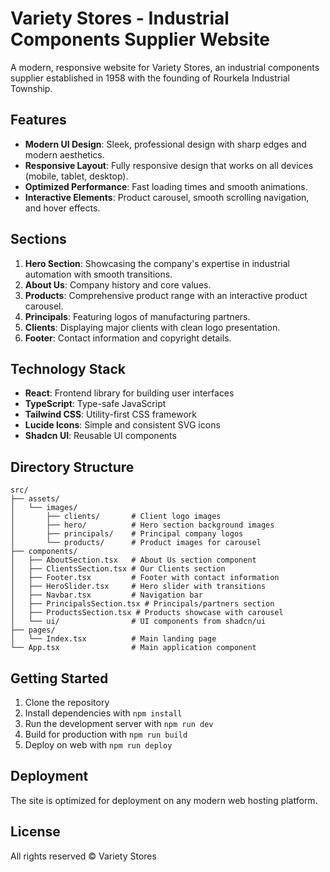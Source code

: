 
# Variety Stores - Industrial Components Supplier Website

A modern, responsive website for Variety Stores, an industrial components supplier established in 1958 with the founding of Rourkela Industrial Township.

## Features

- **Modern UI Design**: Sleek, professional design with sharp edges and modern aesthetics.
- **Responsive Layout**: Fully responsive design that works on all devices (mobile, tablet, desktop).
- **Optimized Performance**: Fast loading times and smooth animations.
- **Interactive Elements**: Product carousel, smooth scrolling navigation, and hover effects.

## Sections

1. **Hero Section**: Showcasing the company's expertise in industrial automation with smooth transitions.
2. **About Us**: Company history and core values.
3. **Products**: Comprehensive product range with an interactive product carousel.
4. **Principals**: Featuring logos of manufacturing partners.
5. **Clients**: Displaying major clients with clean logo presentation.
6. **Footer**: Contact information and copyright details.

## Technology Stack

- **React**: Frontend library for building user interfaces
- **TypeScript**: Type-safe JavaScript
- **Tailwind CSS**: Utility-first CSS framework
- **Lucide Icons**: Simple and consistent SVG icons
- **Shadcn UI**: Reusable UI components

## Directory Structure

```
src/
├── assets/
│   └── images/
│       ├── clients/       # Client logo images
│       ├── hero/          # Hero section background images
│       ├── principals/    # Principal company logos
│       └── products/      # Product images for carousel
├── components/
│   ├── AboutSection.tsx   # About Us section component
│   ├── ClientsSection.tsx # Our Clients section
│   ├── Footer.tsx         # Footer with contact information
│   ├── HeroSlider.tsx     # Hero slider with transitions
│   ├── Navbar.tsx         # Navigation bar
│   ├── PrincipalsSection.tsx # Principals/partners section
│   ├── ProductsSection.tsx # Products showcase with carousel
│   └── ui/                # UI components from shadcn/ui
├── pages/
│   └── Index.tsx          # Main landing page
└── App.tsx                # Main application component
```

## Getting Started

1. Clone the repository
2. Install dependencies with `npm install`
3. Run the development server with `npm run dev`
4. Build for production with `npm run build`
5. Deploy on web with `npm run deploy`

## Deployment

The site is optimized for deployment on any modern web hosting platform.

## License

All rights reserved © Variety Stores
